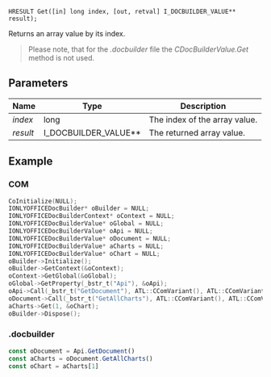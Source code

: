 `HRESULT Get([in] long index, [out, retval] I_DOCBUILDER_VALUE** result);`

Returns an array value by its index.

> Please note, that for the *.docbuilder* file the *CDocBuilderValue.Get* method is not used.

## Parameters

| Name     | Type                     | Description                   |
| -------- | ------------------------ | ----------------------------- |
| *index*  | long                     | The index of the array value. |
| *result* | I\_DOCBUILDER\_VALUE\*\* | The returned array value.     |

## Example

### COM

```cpp
CoInitialize(NULL);
IONLYOFFICEDocBuilder* oBuilder = NULL;
IONLYOFFICEDocBuilderContext* oContext = NULL;
IONLYOFFICEDocBuilderValue* oGlobal = NULL;
IONLYOFFICEDocBuilderValue* oApi = NULL;
IONLYOFFICEDocBuilderValue* oDocument = NULL;
IONLYOFFICEDocBuilderValue* aCharts = NULL;
IONLYOFFICEDocBuilderValue* oChart = NULL;
oBuilder->Initialize();
oBuilder->GetContext(&oContext);
oContext->GetGlobal(&oGlobal);
oGlobal->GetProperty(_bstr_t("Api"), &oApi);
oApi->Call(_bstr_t("GetDocument"), ATL::CComVariant(), ATL::CComVariant(), ATL::CComVariant(), ATL::CComVariant(), ATL::CComVariant(), ATL::CComVariant(), &oDocument);
oDocument->Call(_bstr_t("GetAllCharts"), ATL::CComVariant(), ATL::CComVariant(), ATL::CComVariant(), ATL::CComVariant(), ATL::CComVariant(), ATL::CComVariant(), &aCharts);
aCharts->Get(1, &oChart);
oBuilder->Dispose();
```

### .docbuilder

```ts
const oDocument = Api.GetDocument()
const aCharts = oDocument.GetAllCharts()
const oChart = aCharts[1]
```
